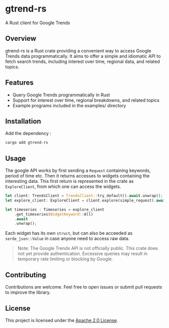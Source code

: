 # gtrend-rs

A Rust client for Google Trends

## Overview

gtrend-rs is a Rust crate providing a convenient way to access Google Trends data programmatically.
It aims to offer a simple and idiomatic API to fetch search trends, including interest over time, regional data, and related topics.

## Features

- Query Google Trends programmatically in Rust
- Support for interest over time, regional breakdowns, and related topics
- Example programs included in the examples/ directory

## Installation

Add the dependency :
```sh
cargo add gtrend-rs
```

## Usage

The google API works by first sending a `Request` containing keywords, period of time etc. Then it returns accesses to widgets containing the interesting data. This first return is represented in the crate as `ExploreClient`, from which one can access the widgets.

```rust
let client: TrendsClient = TrendsClient::try_default().await.unwrap();
let explore_client: ExploreClient = client.explore(simple_request).await.unwrap();

let timeseries : Timeseries = explore_client
    .get_timeseries(WidgetKeyword::All)
    .await
    .unwrap();
```

Each widget has its own `struct`, but can also be acceeded as `serde_json::Value` in case anyone need to access raw data.

> Note: The Google Trends API is not officially public. This crate does not yet provide authentication. Excessive queries may result in temporary rate limiting or blocking by Google.

## Contributing

Contributions are welcome. Feel free to open issues or submit pull requests to improve the library.

## License

This project is licensed under the [Apache 2.0 License](./LICENSE).